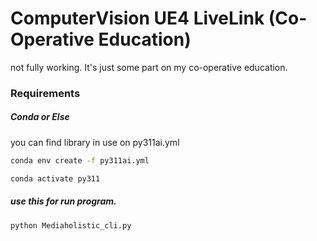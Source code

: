 # ComputerVision UE4 LiveLink (Co-Operative Education)
not fully working. It's just some part on my co-operative education.

### Requirements
##### Conda or Else
you can find library in use on py311ai.yml
```bash
conda env create -f py311ai.yml
```
```bash
conda activate py311
```

##### use this for run program.
```bash
python Mediaholistic_cli.py
```
